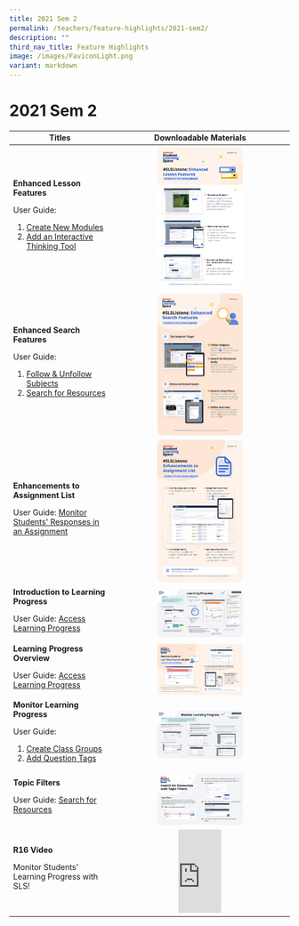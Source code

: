 ```yaml
---
title: 2021 Sem 2
permalink: /teachers/feature-highlights/2021-sem2/
description: ""
third_nav_title: Feature Highlights
image: /images/FaviconLight.png
variant: markdown
---
```

<h1>2021 Sem 2</h1>
<table>
<thead>
<tr>
<th style="text-align: center;">Titles</th>
<th style="text-align: center;">Downloadable Materials</th>
</tr>
</thead>
<tbody>
<tr>
<td style="text-align: left;">
<strong>Enhanced Lesson Features</strong>
<p>User Guide:<br>
</p><ol><li><a target="_blank" href="/teacher-user-guide/author/create-new-modules/">Create New Modules</a><br>
</li><li><a target="_blank" href="/teacher-user-guide/collaborate/add-an-interactive-thinking-tool/">Add an Interactive Thinking Tool</a></li></ol><p></p>
</td>
<td style="text-align: center;">
<a target="_blank" href="/files/Marcomms/Feature%20Highlights/R16 (3 of 4) Teachers_Enhanced Lesson Features.pdf">
<img style="width: 50%;" alt="Enhanced Lesson Features" src="/images/2Teacher/Marcomms/Feature%20Highlights/R16%20(3_4) Teachers_Enhanced Lesson Features.png">
</a>
</td>
</tr>
<tr>
<td style="text-align: left;">
<strong>Enhanced Search Features</strong>
<p>User Guide:
</p><ol><li><a target="_blank" href="/teacher-user-guide/discover/follow-and-unfollow-subjects/">Follow &amp; Unfollow Subjects</a>
</li><li><a target="_blank" href="/teacher-user-guide/discover/search-for-resources/">Search for Resources</a></li></ol><p></p>
</td>
<td style="text-align: center;">
<a target="_blank" href="/files/Marcomms/Feature%20Highlights/R16 (2 of 4) Teachers_Enhanced Search Features.pdf">
<img style="width: 50%;" alt="Enhanced Search Features" src="/images/2Teacher/Marcomms/Feature%20Highlights/R16%20(2_4) Teachers_Enhanced Search Features.png">
</a>
</td>
</tr>
	<tr>
<td style="text-align: left;">
<strong>Enhancements to Assignment List</strong>
<p>User Guide: <a target="_blank" href="/teacher-user-guide/assess/monitor-students-responses-in-an-assignment/">Monitor Students' Responses in an Assignment</a></p>
</td>
<td style="text-align: center;">
<a target="_blank" href="/files/Marcomms/Feature%20Highlights/R16 (4 of 4) Teachers_Enhanced Assignment List.pdf">
<img style="width: 50%;" alt="Enhancements to Assignment List" src="/images/2Teacher/Marcomms/Feature%20Highlights/R16%20(4_4) Teachers_Enhanced Assignment List.png">
</a>
</td>
</tr>
<tr>
<td style="text-align: left;">
<strong>Introduction to Learning Progress</strong><br>
<p>User Guide: <a target="_blank" href="/teacher-user-guide/track-progress/access-learning-progress/">Access Learning Progress</a></p>
</td>
<td style="text-align: center;">
<a target="_blank" href="/files/Marcomms/Feature Highlights/R16 Intro to Learning Progress  (Teacher Primer 1).pdf">
<img style="width: 50%;" alt="Introduction to Learning Progress" src="/images/2Teacher/Marcomms/Feature%20Highlights/R16%20Intro to Learning Progress%20%20(Teacher Primer 1).png">
</a>
</td>
</tr>
<tr>
<td style="text-align: left;">
<strong>Learning Progress Overview</strong><br>
<p>User Guide: <a target="_blank" href="teacher-user-guide/track-progress/access-learning-progress/">Access Learning Progress</a></p>
</td>
<td style="text-align: center;">
<a target="_blank" href="/files/Marcomms/Feature%20Highlights/R16 (1 of 4) Teachers_ Learning Progress.pdf">
<img style="width: 50%;" alt="Learning Progress Overview" src="/images/2Teacher/Marcomms/Feature%20Highlights/R16%20(1_4)%20Teachers_ Learning Progress.png">
</a>
</td>
</tr>
<tr>
<td style="text-align: left;">
<strong>Monitor Learning Progress</strong><br>
<p>User Guide:
</p><ol><li><a target="_blank" href="/teacher-user-guide/organise/create-class-groups/">Create Class Groups</a></li>
<li><a target="_blank" href="/teacher-user-guide/author/add-question-tags/">Add Question Tags</a></li></ol><p></p>
</td>
<td style="text-align: center;">
<a target="_blank" href="/files/Marcomms/Feature%20Highlights/R16 Monitor Learning Progress (Teacher Primer 2).pdf">
<img style="width: 50%;" alt="Monitor Learning Progress" src="/images/2Teacher/Marcomms/Feature%20Highlights/R16%20Monitor Learning Progress (Teacher Primer 2).png">
</a>
</td>
</tr>
<tr>
<td style="text-align: left;">
<strong>Topic Filters</strong><br>
<p>User Guide:
<a target="_blank" href="/teacher-user-guide/discover/search-for-resources/">Search for Resources</a></p>
</td>
<td style="text-align: center;">
<a target="_blank" href="/files/Marcomms/Feature%20Highlights/R16 Topic Filters (Teacher Primer 3).pdf">
<img style="width: 50%;" alt="Topic Filters" src="/images/2Teacher/Marcomms/Feature%20Highlights/R16%20Topic Filters (Teacher Primer 3).png">
</a>
</td>
</tr>
<tr>
<td style="text-align: left;">
<strong>R16 Video</strong>
<p>Monitor Students' Learning Progress with SLS!</p>
</td>
<td style="text-align: center;">
<div class="bp-youtube">
<iframe allowfullscreen="" allow="accelerometer; autoplay; clipboard-write; encrypted-media; gyroscope; picture-in-picture; web-share" frameborder="0" title="Monitor Students' Learning Progress with SLS!" src="https://www.youtube.com/embed/Gmu8X19xRXA?list=PLQxzGTcC-xNUWDHiwCmHgBGMSnuKtoEiT" height="25%" width="25%"></iframe>
</div>
</td>
</tr>
</tbody>
</table>
<style>
img {
border-radius: 5%
}
</style>